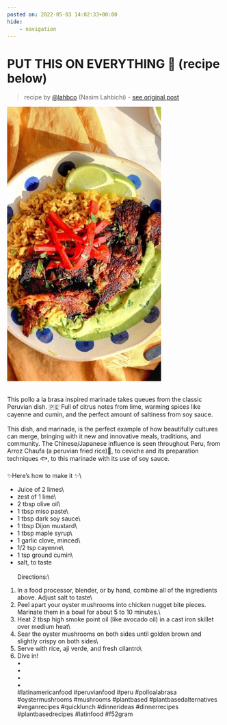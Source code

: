 ```yaml
---
posted on: 2022-05-03 14:02:33+00:00
hide:
    - navigation
---
```


# PUT THIS ON EVERYTHING 🫦 (recipe below) 

> recipe by [@lahbco](https://www.instagram.com/lahbco/) 
(Nasim Lahbichi) - [see original post](https://instagram.com/p/CdGTWBclOVk)

![](../img/lahbco_03-05-2022_1405.png)

\
This pollo a la brasa inspired marinade takes queues from the classic Peruvian dish. 🇵🇪 Full of citrus notes from lime, warming spices like cayenne and cumin, and the perfect amount of saltiness from soy sauce.\
\
This dish, and marinade, is the perfect example of how beautifully cultures can merge, bringing with it new and innovative meals, traditions, and community. The Chinese/Japanese influence is seen throughout Peru, from Arroz Chaufa (a peruvian fried rice)🍛, to ceviche and its preparation techniques 🐟, to this marinade with its use of soy sauce.\
\
✨Here’s how to make it ✨\
- Juice of 2 limes\
- zest of 1 lime\
- 2 tbsp olive oil\
- 1 tbsp miso paste\
- 1 tbsp dark soy sauce\
- 1 tbsp Dijon mustard\
- 1 tbsp maple syrup\
- 1 garlic clove, minced\
- 1/2 tsp cayenne\
- 1 tsp ground cumin\
- salt, to taste\
\
Directions:\
1. In a food processor, blender, or by hand, combine all of the ingredients above. Adjust salt to taste\
2. Peel apart your oyster mushrooms into chicken nugget bite pieces. Marinate them in a bowl for about 5 to 10 minutes.\
3. Heat 2 tbsp high smoke point oil (like avocado oil) in a cast iron skillet over medium heat\
4. Sear the oyster mushrooms on both sides until golden brown and slightly crispy on both sides\
5. Serve with rice, aji verde, and fresh cilantro\
6. Dive in!\
•\
•\
•\
•\
\#latinamericanfood \#peruvianfood \#peru \#polloalabrasa \#oystermushrooms \#mushrooms \#plantbased \#plantbasedalternatives \#veganrecipes \#quicklunch \#dinnerideas \#dinnerrecipes \#plantbasedrecipes \#latinfood \#f52gram 